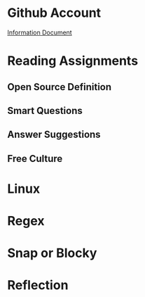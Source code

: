# **Github Account**
  [Information Document](https://github.com/LillianBeals/oss-repo-template/blob/master/index.md) 
 
# **Reading Assignments**  
  ## Open Source Definition
  ## Smart Questions
  ## Answer Suggestions
  ## Free Culture
  
# **Linux**

# Regex

# Snap or Blocky

# Reflection
